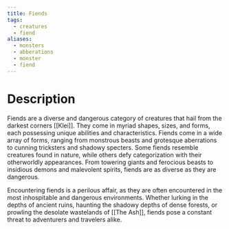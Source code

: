 ```yaml
---
title: Fiends
tags:
  - creatures
  - fiend
aliases:
  - monsters
  - abberations
  - monster
  - fiend
---
```


# Description
Fiends are a diverse and dangerous category of creatures that hail from the darkest corners [[Klei]]. They come in myriad shapes, sizes, and forms, each possessing unique abilities and characteristics. Fiends come in a wide array of forms, ranging from monstrous beasts and grotesque aberrations to cunning tricksters and shadowy specters. Some fiends resemble creatures found in nature, while others defy categorization with their otherworldly appearances. From towering giants and ferocious beasts to insidious demons and malevolent spirits, fiends are as diverse as they are dangerous.

Encountering fiends is a perilous affair, as they are often encountered in the most inhospitable and dangerous environments. Whether lurking in the depths of ancient ruins, haunting the shadowy depths of dense forests, or prowling the desolate wastelands of [[The Ash]], fiends pose a constant threat to adventurers and travelers alike.